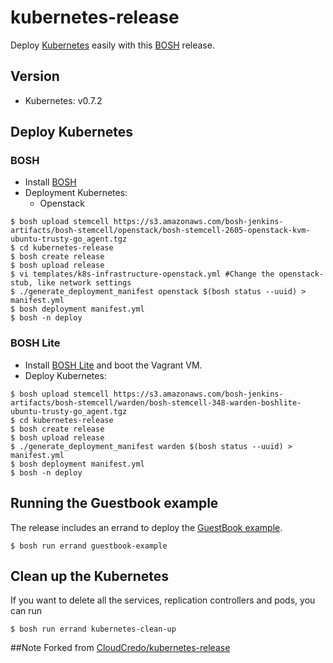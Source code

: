 # kubernetes-release

Deploy [Kubernetes](http://kubernetes.io) easily with this
[BOSH](http://docs.cloudfoundry.org/bosh/) release.

## Version
* Kubernetes: v0.7.2

## Deploy Kubernetes
### BOSH
* Install [BOSH](https://github.com/cloudfoundry/bosh)
* Deployment Kubernetes:
    * Openstack
```
$ bosh upload stemcell https://s3.amazonaws.com/bosh-jenkins-artifacts/bosh-stemcell/openstack/bosh-stemcell-2605-openstack-kvm-ubuntu-trusty-go_agent.tgz
$ cd kubernetes-release
$ bosh create release
$ bosh upload release
$ vi templates/k8s-infrastructure-openstack.yml #Change the openstack-stub, like network settings
$ ./generate_deployment_manifest openstack $(bosh status --uuid) > manifest.yml
$ bosh deployment manifest.yml
$ bosh -n deploy
```

### BOSH Lite
* Install [BOSH Lite](https://github.com/cloudfoundry/bosh-lite) and
  boot the Vagrant VM.
* Deploy Kubernetes:

```
$ bosh upload stemcell https://s3.amazonaws.com/bosh-jenkins-artifacts/bosh-stemcell/warden/bosh-stemcell-348-warden-boshlite-ubuntu-trusty-go_agent.tgz
$ cd kubernetes-release
$ bosh create release 
$ bosh upload release 
$ ./generate_deployment_manifest warden $(bosh status --uuid) > manifest.yml
$ bosh deployment manifest.yml
$ bosh -n deploy
```

## Running the Guestbook example

The release includes an errand to deploy the
[GuestBook example](https://github.com/GoogleCloudPlatform/kubernetes/tree/master/examples/guestbook).
```
$ bosh run errand guestbook-example
```

## Clean up the Kubernetes
If you want to delete all the services, replication controllers and pods, you can run
```
$ bosh run errand kubernetes-clean-up
```

##Note
Forked from [CloudCredo/kubernetes-release](https://github.com/CloudCredo/kubernetes-release) 
